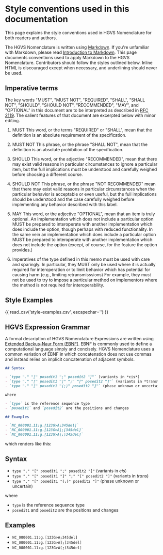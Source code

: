 # Style conventions used in this documentation

This page explains the style conventions used in HGVS Nomenclature for both readers and authors.

The HGVS Nomenclature is written using [Markdown](https://en.wikipedia.org/wiki/Markdown).  If
you're unfamiliar with Markdown, please read [Introduction to
Markdown](https://www.writethedocs.org/guide/writing/markdown/).  This page documents conventions
used to apply Markdown to the HGVS Nomenclature.  Contributors should follow the styles outlined
below. Inline HTML is discouraged except when necessary, and underlining should never be used.

## Imperative terms

The key words "MUST", "MUST NOT", "REQUIRED", "SHALL", "SHALL NOT", "SHOULD", "SHOULD NOT",
"RECOMMENDED",  "MAY", and "OPTIONAL" in this document are to be interpreted as described in [RFC
2119](https://datatracker.ietf.org/doc/html/rfc2119).  The salient features of that document are
excerpted below with minor editing.

1. MUST   This word, or the terms "REQUIRED" or "SHALL", mean that the definition is an absolute
   requirement of the specification.

2. MUST NOT   This phrase, or the phrase "SHALL NOT", mean that the definition is an absolute
   prohibition of the specification.

3. SHOULD   This word, or the adjective "RECOMMENDED", mean that there may exist valid reasons in
   particular circumstances to ignore a particular item, but the full implications must be
   understood and carefully weighed before choosing a different course.

4. SHOULD NOT   This phrase, or the phrase "NOT RECOMMENDED" mean that there may exist valid reasons
   in particular circumstances when the particular behavior is acceptable or even useful, but the
   full implications should be understood and the case carefully weighed before implementing any
   behavior described with this label.

5. MAY   This word, or the adjective "OPTIONAL", mean that an item is truly optional. An
   implementation which does not include a particular option MUST be prepared to interoperate with
   another implementation which does include the option, though perhaps with reduced functionality.
   In the same vein an implementation which does include a particular option MUST be prepared to
   interoperate with another implementation which does not include the option (except, of course,
   for the feature the option provides.)

6. Imperatives of the type defined in this memo must be used with care and sparingly.  In
   particular, they MUST only be used where it is actually required for interoperation or to limit
   behavior which has potential for causing harm (e.g., limiting retransmisssions)  For example,
   they must not be used to try to impose a particular method on implementors where the method is
   not required for interoperability.

## Style Examples

{{ read_csv('style-examples.csv', escapechar='\') }}

## HGVS Expression Grammar

A formal description of HGVS Nomenclature Expressions are written using [Extended Backus-Naur Form
(EBNF)](https://en.wikipedia.org/wiki/Extended_Backus%E2%80%93Naur_form). EBNF is commonly used to
define a computational language simply and concisely.  HGVS Nomenclature uses a common variation of
EBNF in which concatenation does not use commas and instead relies on implicit concatenation of
adjacent symbols.


```markdown
## Syntax

- `type "." "[" posedit1 ";" posedit2 "]"` (variants in *cis*)
- `type "." "[" posedit1 "]" ";" "[" posedit2 "]"` (variants in *trans*)
- `type "." "[" posedit1 "(;)" posedit2 "]"` (phase unknown or uncertain)

where

- `type` is the reference sequence type
- `posedit1` and `posedit2` are the positions and changes 

## Examples

- `NC_000001.11:g.[123G>A;345del]`
- `NC_000001.11:g.[123G>A];[345del]`
- `NC_000001.11:g.[123G>A(;)345del]`
```

which renders like this:

## Syntax

- `type "." "[" posedit1 ";" posedit2 "]"` (variants in *cis*)
- `type "." "[" posedit1 "]" ";" "[" posedit2 "]"` (variants in *trans*)
- `type "." "[" posedit1 "(;)" posedit2 "]"` (phase unknown or uncertain)

where

- `type` is the reference sequence type
- `posedit1` and `posedit2` are the positions and changes 

## Examples

- `NC_000001.11:g.[123G>A;345del]`
- `NC_000001.11:g.[123G>A];[345del]`
- `NC_000001.11:g.[123G>A(;)345del]`

